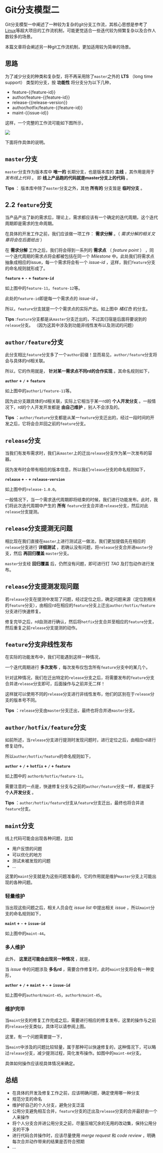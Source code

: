 # Git分支模型二

Git分支模型一中阐述了一种较为复杂的git分支工作流，其核心思想是参考了[Linux](https://github.com/torvalds/linux)等超大项目的工作流机制，可能更觉适合一些迭代较为频繁复杂以及合作人数较多的场景。

本篇文章将会阐述另一种git工作流机制，更加适用较为简单的场景。

## 思路

为了减少分支的种类和复杂型，将不再采用除了`master`之外的 **LTS** （long time support） 类型的分支，按 **功能性** 将分支分为以下几种，

- feature-{{feature-id}}
- author/feature-{{feature-id}}
- release-{{release-version}}
- author/hotfix/feature-{{feature-id}}
- maint-{{issue-id}}


这样，一个完整的工作流可能如下图所示，

![](015.png)

下面将作具体的说明。

## `master`分支

`master`分支作为版本库中 **唯一的** 长期分支，也是版本库的 **主线** ，其作用是用于 *发布线上代码* 。 即 **线上产品跑的代码就是master分支上的代码** 。

**Tips** ： 版本库中除了`master`分支之外，其他 **所有的** 分支皆是 **临时分支** 。


## 2.2 `feature`分支

当产品产出了新的需求后，理论上，需求都应该有一个确定的迭代周期，这个迭代周期即是需求的生命周期。

在具体的开发工作之前，我们应该做一项工作： **需求分解** 。（ *需求分解的相关文章将会在后面给出* ）

在 **需求分解** 工作之后，我们将会得到一系列的 **需求点** （ *feature point* ） ，同一个迭代周期的需求点将会都被包括在同一个 *Milestone* 中。此处我们将需求点抽象成相应的issue，每一个需求将会有一个 *issue-id* ，这样，我们`feature`分支的命名规则就形成了。

**`feature` + `-` + `feature-id`**

如上图中的`feature-11`，`feature-12`等。

此处的`feature-id`即是每一个需求点的 *issue-id* 。

所以，`feature`分支就是一个个需求点的实际产出。如上图中 *橘红色* 的分支。

**Tips** :`feature`分支都是从`master`分支迁出的，不过其归宿是后面将要说到的`release`分支。 （因为这其中涉及到功能非线性发布以及测试的问题）


## `author/feature`分支

此分支相比`feature`分支多了一个`author`前缀！显而易见，`author/feature`分支将会与具体的rd相关联。

所以，它的作用就是， **针对某一需求点不同rd的合作实现** 。其命名规则如下，

**`author` + `/` + `feature`**

如上图中的`author1/feature-11`等。

因为此分支跟具体的rd相关联，实际上它相当于某一rd的 **个人开发分支** 。一般情况下，rd的个人开发开发都是 **由自己维护** ，别人不会涉及的。

**Tips** ：`author/feature`分支都是从某一`feature`分支迁出的，经过一段时间的开发之后，它将会合并回之前的`feature`分支。


## `release`分支

当我们有发布需求时，我们从`master`上的迁出`release`分支作为某一次发布的容器。

因为发布时会带有相应的版本信息，所以我们`release`分支的命名规则如下，

**`release` + `-` + `release-version`**

如上图中的`release-1.0.0`。

一般情况下，当一个需求迭代周期即将结束的时候，我们进行功能发布。此时，我们将此次迭代周期中产生的 **所有** `feature`分支合并进`release`分支，然后对此`release`分支提测。



## `release`分支提测无问题

相比现在我们直接在`master`上进行测试这一做法，我们更加提倡先在相应的`release`分支进行 **详细测试** ，若确认没有问题，将`release`分支合并进`master`分支，然后 **再回归覆盖** `master`分支。

`master`分支经 **回归覆盖** 后，仍然没有问题，即可进行打 *TAG* 及打包动作进行发布。


## `release`分支提测发现问题

若`release`分支在提测中发现了问题，经过定位之后，确定问题来源（定位到相关的`feature`分支），由相应rd在相应的`feature`分支上迁出`author/hotfix/feature`分支进行快速修复。

修复完毕之后，rd自测进行确认，然后将`hotfix`分支合并至相应的`feature`分支，然后重复之前`release`分支提测的动作。


## `feature`分支非线性发布

在实际的功能发布中，我们可能遇到这样一种情况，

一个迭代周期进行 **多次发布** ，每次发布仅包含所有`feature`分支中的某几个。

针对这种情况，我们在迁出特定的`release`分支之后，将需要发布的`feature`分支合并进`release`分支即可，后面操作与之前并无二样！

这样就可以使用不同的`release`分支进行非线性发布，他们的区别在于`release`分支的版本号不同。

**Tips** ：`release`分支由`master`分支迁出，最终也将合并进`master`分支。


## `author/hotfix/feature`分支

如前所述，当`release`分支进行提测时发现问题时，进行定位之后，由相应rd进行修复动作。

所以`auther/hotfix/feature`的命名规则如下，

**`author` + `/` + `hotfix` + `/` + `feature`**

如上图中的 `author8/hotfix/feature-11`。

需要注意的一点是，快速修复分支与之前的`author/feature`分支一样，都是属于 **个人开发分支** 。

**Tips** ：`author/hotfix/feature`分支从`feature`分支迁出，最终也将合并进`feature`分支。


## `maint`分支

线上代码可能会出现各种问题，比如

- 用户反馈的问题
- 可以优化的地方
- 测试未被发现的问题
- ...

这里的`maint`分支就是为这些问题准备的，它的作用就是维护`master`分支上可能出现的各种问题。

### 轻量维护

当出现这些问题之后，相关人员会在 *issue list* 中提出相关 *issue* ，所以`maint`分支的命名规则如下，

**`maint` + `-` + `issue-id`**

如上图中的`maint-44`。


### 多人维护

此外， **这里还可能会出现另一种情况** ，就是，

当 *issue* 中的问题涉及 **多名rd** ，需要合作修复时，此时`maint`分支将会有一种变形，

**`author` + `/` + `maint` + `-` + `isuue-id`**

如上图中的`author8/maint-45`，`author9/maint-45`。


### 维护完毕

当`maint`分支的修复工作完成之后，需要进行相应的修复发布，这里的操作与之前的`release`分支类似，具体可以请参阅上图。

这里，有一个问题需要提一下，

当`maint`中涉及的问题比较轻量，属于那种可以快速修复的，这种情况下，可以略过`release`分支，减少提测过程，简化发布操作。如图中的`maint-44`分支。

具体如何操作应该视具体情况来确定。


## 总结

- 在具体的开发及修复工作之前，应该明确问题，确定使用哪一种分支
- 规范分支的命名
- 维护好自己的个人分支，避免分支泛滥
- 公用分支避免相互合并，`feature`分支的迁出及`release`分支的合并最好由一个人来操作
- 将个人分支合并进公用分支之前，尽量压缩冗余的无用的改动集，保持公用分支的干净
- 进行代码合并操作时，应该尽量使用 *merge request* 和 *code review* ，明确每次合并动作带来的结果是否符合预期
- ...


